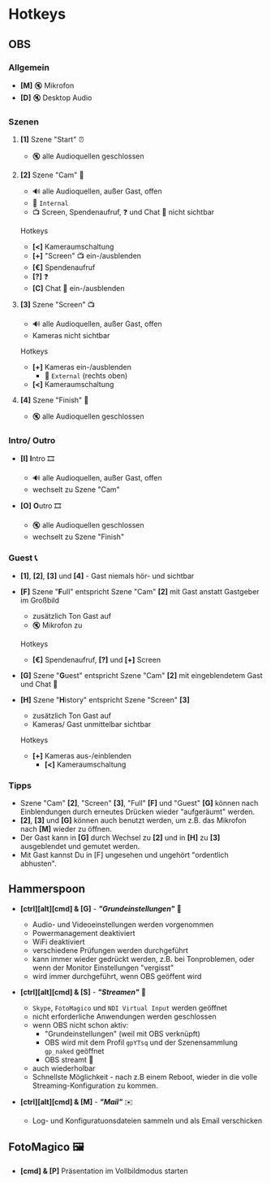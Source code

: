 # Hotkeys

## OBS
### Allgemein
* **[M]** 🔇 Mikrofon
* **[D]** 🔇 Desktop Audio

### Szenen
1. **[1]** Szene "Start" ⏰
    * 🔇 alle Audioquellen geschlossen

2. **[2]** Szene "Cam" 🎥
    * 🔊 alle Audioquellen, außer Gast, offen
    * 🎥 `Internal`
    * 📺 Screen, Spendenaufruf, ❓ und Chat 💬 nicht sichtbar

    Hotkeys
    * **[<]** Kameraumschaltung
    * **[+]** "Screen" 📺 ein-/ausblenden
    * **[€]** Spendenaufruf
    * **[?]** ❓
    * **[C]** Chat 💬 ein-/ausblenden

3. **[3]** Szene "Screen" 📺
    * 🔊 alle Audioquellen, außer Gast, offen
    * Kameras nicht sichtbar

    Hotkeys
    * **[+]** Kameras ein-/ausblenden
        * 🎥 `External` (rechts oben)
    * **[<]** Kameraumschaltung

4. **[4]** Szene "Finish" 🛌
    * 🔇 alle Audioquellen geschlossen

### Intro/ Outro
* **[I]** **I**ntro 🎞
    * 🔊 alle Audioquellen, außer Gast, offen
    * wechselt zu Szene "Cam"

* **[O]** **O**utro 🎞
    * 🔇 alle Audioquellen geschlossen
    * wechselt zu Szene "Finish"

### Guest 📞
* **[1]**, **[2]**, **[3]** und **[4]** - Gast niemals hör- und sichtbar

* **[F]** Szene "**F**ull" entspricht Szene "Cam" **[2]** mit Gast anstatt Gastgeber im Großbild
    * zusätzlich Ton Gast auf
    * 🔇 Mikrofon zu

    Hotkeys
    * **[€]** Spendenaufruf, **[?]** und **[+]** Screen

* **[G]** Szene "**G**uest" entspricht Szene "Cam" **[2]** mit eingeblendetem Gast und Chat 💬

* **[H]** Szene "**H**istory" entspricht Szene "Screen" **[3]**
    * zusätzlich Ton Gast auf
    * Kameras/ Gast unmittelbar sichtbar

    Hotkeys
    * **[+]** Kameras aus-/einblenden
        * **[<]** Kameraumschaltung

### Tipps
* Szene "Cam" **[2]**, "Screen" **[3]**, "Full" **[F]** und "Guest" **[G]** können nach Einblendungen durch erneutes Drücken wieder "aufgeräumt" werden.
* **[2]**,  **[3]** und **[G]** können auch benutzt werden, um z.B. das Mikrofon nach **[M]** wieder zu öffnen.
* Der Gast kann in **[G]** durch Wechsel zu **[2]** und in **[H]** zu **[3]** ausgeblendet und gemutet werden.
* Mit Gast kannst Du in [F] ungesehen und ungehört "ordentlich abhusten".

## Hammerspoon
* **[ctrl][alt][cmd] & [G]** - ***"Grundeinstellungen"*** 🧯
    * Audio- und Videoeinstellungen werden vorgenommen
    * Powermanagement deaktiviert
    * WiFi deaktiviert
    * verschiedene Prüfungen werden durchgeführt
    * kann immer wieder gedrückt werden, z.B. bei Tonproblemen, oder wenn der Monitor Einstellungen "vergisst"
    * wird immer durchgeführt, wenn OBS geöffent wird

* **[ctrl][alt][cmd] & [S]** - ***"Streamen"*** 🔧
    * `Skype`, `FotoMagico` und `NDI Virtual Input` werden geöffnet
    * nicht erforderliche Anwendungen werden geschlossen
    * wenn OBS nicht schon aktiv: 
        * "Grundeinstellungen" (weil mit OBS verknüpft)
        * OBS wird mit dem Profil `gpYTsq` und der Szenensammlung `gp_naked` geöffnet
        * OBS streamt 🔴
    * auch wiederholbar
    * Schnellste Möglichkeit - nach z.B einem Reboot, wieder in die volle Streaming-Konfiguration zu kommen.

* **[ctrl][alt][cmd] & [M]** - ***"Mail"*** ✉️
    * Log- und Konfiguratuonsdateien sammeln und als Email verschicken

## FotoMagico 🖼
* **[cmd] & [P]** Präsentation im Vollbildmodus starten
